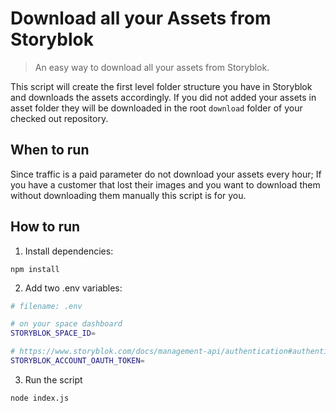 # Download all your Assets from Storyblok

> An easy way to download all your assets from Storyblok.

This script will create the first level folder structure you have in Storyblok and downloads the assets accordingly. If you did not added your assets in asset folder they will be downloaded in the root `download` folder of your checked out repository.

## When to run

Since traffic is a paid parameter do not download your assets every hour; If you have a customer that lost their images and you want to download them without downloading them manually this script is for you.

## How to run

1. Install dependencies:

```
npm install
```

2. Add two .env variables:

```bash
# filename: .env

# on your space dashboard
STORYBLOK_SPACE_ID=

# https://www.storyblok.com/docs/management-api/authentication#authentication
STORYBLOK_ACCOUNT_OAUTH_TOKEN=
```

3. Run the script

```
node index.js
```
